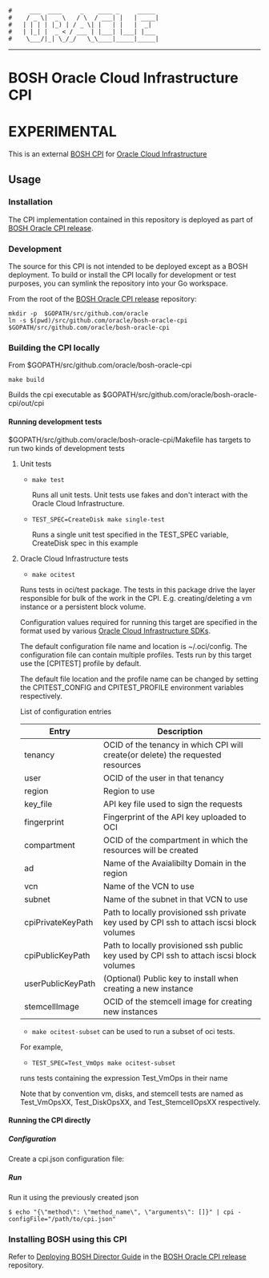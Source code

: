     #     ___  ____     _    ____ _     _____
    #    / _ \|  _ \   / \  / ___| |   | ____|
    #   | | | | |_) | / _ \| |   | |   |  _|
    #   | |_| |  _ < / ___ | |___| |___| |___
    #    \___/|_| \_/_/   \_\____|_____|_____|
***

# BOSH Oracle Cloud Infrastructure CPI

# EXPERIMENTAL

This is an external [BOSH CPI](http://bosh.io/docs/bosh-components.html#cpi) for [Oracle Cloud Infrastructure](https://cloud.oracle.com/cloud-infrastructure)

## Usage

### Installation
The CPI implementation contained in this repository is deployed as part of  [BOSH Oracle CPI release](https://github.com/oracle/bosh-oracle-cpi-release). 

### Development

The source for this CPI is not intended to be deployed except as a BOSH deployment. 
To build or install the CPI locally for development or test purposes, you can symlink the repository into your Go workspace.

From the root of the [BOSH Oracle CPI release](https://github.com/oracle/bosh-oracle-cpi-release) repository:

```
mkdir -p  $GOPATH/src/github.com/oracle
ln -s $(pwd)/src/github.com/oracle/bosh-oracle-cpi $GOPATH/src/github.com/oracle/bosh-oracle-cpi
```

### Building the CPI locally

From $GOPATH/src/github.com/oracle/bosh-oracle-cpi

```
make build
```
Builds the cpi executable as $GOPATH/src/github.com/oracle/bosh-oracle-cpi/out/cpi

#### Running development tests

$GOPATH/src/github.com/oracle/bosh-oracle-cpi/Makefile has targets to run two kinds of development tests

1. Unit tests 

    * ``make test``

        Runs all unit tests. Unit tests use fakes and don't interact with the Oracle Cloud Infrastructure.
    
    * ``TEST_SPEC=CreateDisk make single-test``
    
        Runs a single unit test specified in the TEST_SPEC variable, CreateDisk spec in this example
    
2. Oracle Cloud Infrastructure tests

    * ``make ocitest``

    Runs tests in oci/test package. The tests in this package drive the layer responsible for bulk of the work in the CPI. E.g. creating/deleting  a vm instance  or a persistent block volume.
    
    Configuration values required for running this target are specified in the format used by various [Oracle Cloud Infrastructure SDKs](https://docs.us-phoenix-1.oraclecloud.com/Content/API/Concepts/sdkconfig.htm).

    The default configuration file name and location is ~/.oci/config.  The configuration file can contain multiple profiles. Tests run by this target
    use the [CPITEST] profile by default.

    The default file location and the profile name can be changed by
    setting the CPITEST_CONFIG and CPITEST_PROFILE environment variables respectively.

    List of configuration entries 

    | Entry         | Description
    | ------------- |-------------
    | tenancy       | OCID of the tenancy in which CPI will create(or delete) the requested resources
    | user          | OCID of the user in that tenancy 
    | region        | Region to use
    | key_file      | API key file used to sign the requests 
    | fingerprint   | Fingerprint of the API key uploaded to OCI
    | compartment   | OCID of the compartment in which the resources will be created
    | ad            | Name of the Avaialibilty Domain in the region
    | vcn           | Name of the VCN to use
    | subnet        | Name of the subnet in that VCN to use
    | cpiPrivateKeyPath | Path to locally provisioned ssh private key used by CPI ssh to attach iscsi block volumes
    | cpiPublicKeyPath | Path to locally provisioned ssh public key used by CPI ssh to attach iscsi block volumes
    | userPublicKeyPath | (Optional) Public key to install when creating a new instance
    | stemcellImage | OCID of the stemcell image for creating new instances

     * ``make ocitest-subset``
    can be used to run a subset of oci tests. 
    
    For example,
     * ``TEST_SPEC=Test_VmOps make ocitest-subset``
     
     runs tests containing the expression Test_VmOps in their name
     
     Note that by convention vm, disks, and stemcell tests are named 
     as Test_VmOpsXX, Test_DiskOpsXX, and Test_StemcellOpsXX respectively. 

#### Running the CPI directly

##### Configuration

Create a cpi.json configuration file:

##### Run
Run it using the previously created json
```
$ echo "{\"method\": \"method_name\", \"arguments\": []}" | cpi -configFile="/path/to/cpi.json"
```
### Installing BOSH using this CPI

Refer to [Deploying BOSH Director Guide](https://github.com/oracle/bosh-oracle-cpi-release/tree/master/docs/deploy_director.md) in the [BOSH Oracle CPI release](https://github.com/oracle/bosh-oracle-cpi-release) repository. 
